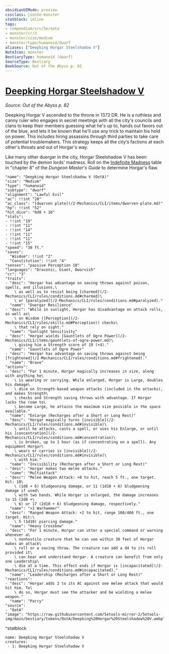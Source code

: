 ```yaml
---
obsidianUIMode: preview
cssclass: json5e-monster
statblock: inline
tags:
- compendium/src/5e/oota
- monster/cr/3
- monster/size/medium
- monster/type/humanoid/dwarf
aliases: ["Deepking Horgar Steelshadow V"]
NoteIcon: monster
BestiaryType: humanoid (dwarf)
SourceType: Bestiary
BookSource: Out of the Abyss p. 82
---
```

# [Deepking Horgar Steelshadow V](2-Mechanics/CLI/bestiary/npc/deepking-horgar-steelshadow-v-oota.md)
*Source: Out of the Abyss p. 82*  

Deepking Horgar V ascended to the throne in 1372 DR. He is a ruthless and canny ruler who engages in secret meetings with all the city's councils and clans to keep their members guessing what he's up to, hands out favors out of the blue, and lets it be known that he'll use any trick to maintain his hold on power. This includes hiring assassins through third parties to take care of potential troublemakers. This strategy keeps all the city's factions at each other's throats and out of Horgar's way.

Like many other duergar in the city, Horgar Steelshadow V has been touched by the demon lords' madness. Roll on the [Indefinite Madness](/2-Mechanics/CLI/tables/indefinite-madness.md) table in "chapter 8" of the *Dungeon Master's Guide* to determine Horgar's flaw.

```statblock
"name": "Deepking Horgar Steelshadow V (OotA)"
"size": "Medium"
"type": "humanoid"
"subtype": "dwarf"
"alignment": "Lawful Evil"
"ac": !!int "20"
"ac_class": "[dwarven plate](/2-Mechanics/CLI/items/dwarven-plate.md)"
"hp": !!int "52"
"hit_dice": "8d8 + 16"
"stats":
- !!int "19"
- !!int "11"
- !!int "14"
- !!int "11"
- !!int "11"
- !!int "15"
"speed": "30 ft."
"saves":
  "Wisdom": !!int "2"
  "Constitution": !!int "4"
"senses": "passive Perception 10"
"languages": "Draconic, Giant, Dwarvish"
"cr": "3"
"traits":
- "desc": "Horgar has advantage on saving throws against poison, spells, and illusions,\
    \ as well as to resist being [charmed](/2-Mechanics/CLI/rules/conditions.md#charmed)\
    \ or [paralyzed](/2-Mechanics/CLI/rules/conditions.md#paralyzed)."
  "name": "Duergar Resilience"
- "desc": "While in sunlight, Horgar has disadvantage on attack rolls, as well as\
    \ on Wisdom ([Perception](/2-Mechanics/CLI/rules/skills.md#Perception)) checks\
    \ that rely on sight."
  "name": "Sunlight Sensitivity"
- "desc": "Horgar wields [Gauntlets of Ogre Power](/2-Mechanics/CLI/items/gauntlets-of-ogre-power.md)\
    \ giving him a Strength score of 19 (+4)."
  "name": "Gauntlets of Ogre Power"
- "desc": "Horgar has advantage on saving throws against being [frightened](/2-Mechanics/CLI/rules/conditions.md#frightened)."
  "name": "Brave"
"actions":
- "desc": "For 1 minute, Horgar magically increases in size, along with anything he\
    \ is wearing or carrying. While enlarged, Horgar is Large, doubles his damage\
    \ dice on Strength-based weapon attacks (included in the attacks), and makes Strength\
    \ checks and Strength saving throws with advantage. If Horgar lacks the room to\
    \ become Large, he attains the maximum size possible in the space available."
  "name": "Enlarge (Recharges after a Short or Long Rest)"
- "desc": "Horgar magically turns [invisible](/2-Mechanics/CLI/rules/conditions.md#invisible)\
    \ until he attacks, casts a spell, or uses his Enlarge, or until his [concentration](/2-Mechanics/CLI/rules/conditions.md#concentration)\
    \ is broken, up to 1 hour (as if concentrating on a spell). Any equipment Horgar\
    \ wears or carries is [invisible](/2-Mechanics/CLI/rules/conditions.md#invisible)\
    \ with him."
  "name": "Invisibility (Recharges after a Short or Long Rest)"
- "desc": "Horgar makes two melee attacks."
  "name": "Multiattack"
- "desc": "Melee Weapon Attack: +8 to hit, reach 5 ft., one target. Hit: 10\
    \ (1d8 + 6) bludgeoning damage, or 11 (1d10 + 6) bludgeoning damage if used\
    \ with two hands. While Horgar is enlarged, the damage increases to 15 (2d8 +\
    \ 6) or 17 (2d10 + 6) bludgeoning damage, respectively."
  "name": "+2 Warhammer"
- "desc": "Ranged Weapon Attack: +2 to hit, range 100/400 ft., one target. Hit:\
    \ 5 (1d10) piercing damage."
  "name": "Heavy Crossbow"
- "desc": "For 1 minute, Horgar can utter a special command or warning whenever a\
    \ nonhostile creature that he can see within 30 feet of Horgar makes an attack\
    \ roll or a saving throw. The creature can add a d4 to its roll provided it\
    \ can hear and understand Horgar. A creature can benefit from only one Leadership\
    \ die at a time. This effect ends if Horgar is [incapacitated](/2-Mechanics/CLI/rules/conditions.md#incapacitated)."
  "name": "Leadership (Recharges after a Short or Long Rest)"
"reactions":
- "desc": "Horgar adds 2 to its AC against one melee attack that would hit him. To\
    \ do so, Horgar must see the attacker and be wielding a melee weapon."
  "name": "Parry"
"source":
- "OotA"
"image": "https://raw.githubusercontent.com/5etools-mirror-2/5etools-img/main/bestiary/tokens/OotA/Deepking%20Horgar%20Steelshadow%20V.webp"
```
^statblock

```encounter-table
name: Deepking Horgar Steelshadow V
creatures:
 - 1: Deepking Horgar Steelshadow V
```
